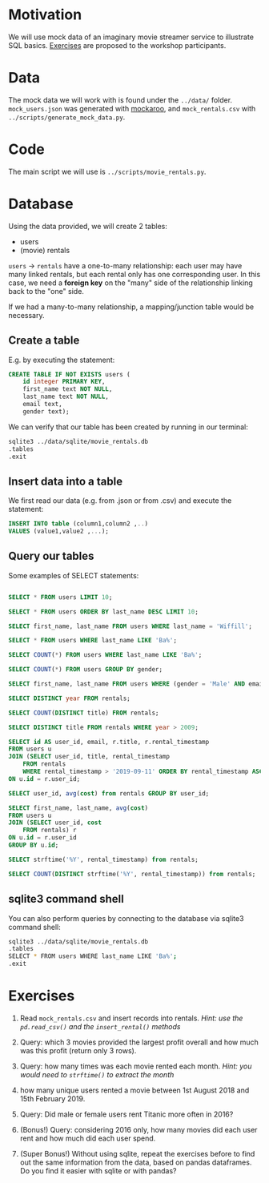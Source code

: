 # Motivation

We will use mock data of an imaginary movie streamer service to illustrate SQL basics. [Exercises](#Exercises) are proposed to the workshop participants.

# Data

The mock data we will work with is found under the `../data/` folder. `mock_users.json` was generated with [mockaroo](https://www.mockaroo.com/), and `mock_rentals.csv` with `../scripts/generate_mock_data.py`.

# Code

The main script we will use is `../scripts/movie_rentals.py`.

# Database

Using the data provided, we will create 2 tables:

* users
* (movie) rentals

`users` -> `rentals` have a one-to-many relationship: each user may have many linked rentals, but each rental only has one corresponding user. In this case, we need a **foreign key** on the "many" side of the relationship linking back to the "one" side.

If we had a many-to-many relationship, a mapping/junction table would be necessary.

## Create a table 

E.g. by executing the statement: 

```sql
CREATE TABLE IF NOT EXISTS users (
    id integer PRIMARY KEY,
    first_name text NOT NULL,
    last_name text NOT NULL,
    email text,
    gender text);
```

We can verify that our table has been created by running in our terminal:

```bash
sqlite3 ../data/sqlite/movie_rentals.db
.tables
.exit
```
	
## Insert data into a table 

We first read our data (e.g. from .json or from .csv) and execute the statement:

```sql
INSERT INTO table (column1,column2 ,..)
VALUES (value1,value2 ,...);
```
	
## Query our tables

Some examples of SELECT statements:


```sql

SELECT * FROM users LIMIT 10;

SELECT * FROM users ORDER BY last_name DESC LIMIT 10;

SELECT first_name, last_name FROM users WHERE last_name = 'Wiffill';

SELECT * FROM users WHERE last_name LIKE 'Ba%';

SELECT COUNT(*) FROM users WHERE last_name LIKE 'Ba%';

SELECT COUNT(*) FROM users GROUP BY gender;

SELECT first_name, last_name FROM users WHERE (gender = 'Male' AND email LIKE '%.edu');

SELECT DISTINCT year FROM rentals;

SELECT COUNT(DISTINCT title) FROM rentals;

SELECT DISTINCT title FROM rentals WHERE year > 2009;

SELECT id AS user_id, email, r.title, r.rental_timestamp
FROM users u
JOIN (SELECT user_id, title, rental_timestamp 
	FROM rentals 
	WHERE rental_timestamp > '2019-09-11' ORDER BY rental_timestamp ASC) r
ON u.id = r.user_id;

SELECT user_id, avg(cost) from rentals GROUP BY user_id;

SELECT first_name, last_name, avg(cost)
FROM users u
JOIN (SELECT user_id, cost 
    FROM rentals) r
ON u.id = r.user_id
GROUP BY u.id;

SELECT strftime('%Y', rental_timestamp) from rentals;

SELECT COUNT(DISTINCT strftime('%Y', rental_timestamp)) from rentals;

```

## sqlite3 command shell

You can also perform queries by connecting to the database via sqlite3 command shell:

```bash
sqlite3 ../data/sqlite/movie_rentals.db
.tables
SELECT * FROM users WHERE last_name LIKE 'Ba%';
.exit
```
	
# Exercises

1. Read `mock_rentals.csv` and insert records into rentals. *Hint: use the `pd.read_csv()` and the `insert_rental()` methods*

2. Query: which 3 movies provided the largest profit overall and how much was this profit (return only 3 rows).

3. Query: how many times was each movie rented each month. *Hint: you would need to `strftime()` to extract the month*

4. how many unique users rented a movie between 1st August 2018 and 15th February 2019.

5. Query: Did male or female users rent Titanic more often in 2016?

6. (Bonus!) Query: considering 2016 only, how many movies did each user rent and how much did each user spend.

7. (Super Bonus!) Without using sqlite, repeat the exercises before to find out the same information from the data, based on pandas dataframes. Do you find it easier with sqlite or with pandas?
